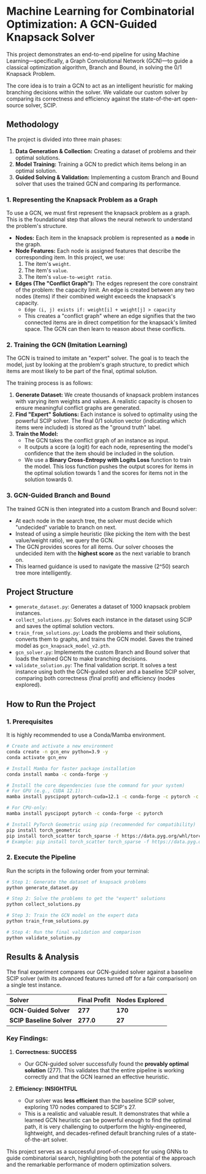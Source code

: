 # Machine Learning for Combinatorial Optimization: A GCN-Guided Knapsack Solver

This project demonstrates an end-to-end pipeline for using Machine Learning—specifically, a Graph Convolutional Network (GCN)—to guide a classical optimization algorithm, Branch and Bound, in solving the 0/1 Knapsack Problem.

The core idea is to train a GCN to act as an intelligent heuristic for making branching decisions within the solver. We validate our custom solver by comparing its correctness and efficiency against the state-of-the-art open-source solver, SCIP.

## Methodology

The project is divided into three main phases:
1.  **Data Generation & Collection:** Creating a dataset of problems and their optimal solutions.
2.  **Model Training:** Training a GCN to predict which items belong in an optimal solution.
3.  **Guided Solving & Validation:** Implementing a custom Branch and Bound solver that uses the trained GCN and comparing its performance.

### 1. Representing the Knapsack Problem as a Graph

To use a GCN, we must first represent the knapsack problem as a graph. This is the foundational step that allows the neural network to understand the problem's structure.

*   **Nodes:** Each item in the knapsack problem is represented as a **node** in the graph.
*   **Node Features:** Each node is assigned features that describe the corresponding item. In this project, we use:
    1.  The item's `weight`.
    2.  The item's `value`.
    3.  The item's `value-to-weight ratio`.
*   **Edges (The "Conflict Graph"):** The edges represent the core constraint of the problem: the capacity limit. An edge is created between any two nodes (items) if their combined weight exceeds the knapsack's capacity.
    *   `Edge (i, j) exists if: weight[i] + weight[j] > capacity`
    *   This creates a "conflict graph" where an edge signifies that the two connected items are in direct competition for the knapsack's limited space. The GCN can then learn to reason about these conflicts.

### 2. Training the GCN (Imitation Learning)

The GCN is trained to imitate an "expert" solver. The goal is to teach the model, just by looking at the problem's graph structure, to predict which items are most likely to be part of the final, optimal solution.

The training process is as follows:
1.  **Generate Dataset:** We create thousands of knapsack problem instances with varying item weights and values. A realistic capacity is chosen to ensure meaningful conflict graphs are generated.
2.  **Find "Expert" Solutions:** Each instance is solved to optimality using the powerful SCIP solver. The final 0/1 solution vector (indicating which items were included) is stored as the "ground truth" label.
3.  **Train the Model:**
    *   The GCN takes the conflict graph of an instance as input.
    *   It outputs a score (a logit) for each node, representing the model's confidence that the item should be included in the solution.
    *   We use a **Binary Cross-Entropy with Logits Loss** function to train the model. This loss function pushes the output scores for items in the optimal solution towards 1 and the scores for items not in the solution towards 0.

### 3. GCN-Guided Branch and Bound

The trained GCN is then integrated into a custom Branch and Bound solver:
*   At each node in the search tree, the solver must decide which "undecided" variable to branch on next.
*   Instead of using a simple heuristic (like picking the item with the best value/weight ratio), we query the GCN.
*   The GCN provides scores for all items. Our solver chooses the undecided item with the **highest score** as the next variable to branch on.
*   This learned guidance is used to navigate the massive (2^50) search tree more intelligently.

## Project Structure

*   `generate_dataset.py`: Generates a dataset of 1000 knapsack problem instances.
*   `collect_solutions.py`: Solves each instance in the dataset using SCIP and saves the optimal solution vectors.
*   `train_from_solutions.py`: Loads the problems and their solutions, converts them to graphs, and trains the GCN model. Saves the trained model as `gcn_knapsack_model_v2.pth`.
*   `gcn_solver.py`: Implements the custom Branch and Bound solver that loads the trained GCN to make branching decisions.
*   `validate_solution.py`: The final validation script. It solves a test instance using both the GCN-guided solver and a baseline SCIP solver, comparing both correctness (final profit) and efficiency (nodes explored).

## How to Run the Project

### 1. Prerequisites

It is highly recommended to use a Conda/Mamba environment.

```bash
# Create and activate a new environment
conda create -n gcn_env python=3.9 -y
conda activate gcn_env

# Install Mamba for faster package installation
conda install mamba -c conda-forge -y

# Install the core dependencies (use the command for your system)
# For GPU (e.g., CUDA 12.1):
mamba install pyscipopt pytorch-cuda=12.1 -c conda-forge -c pytorch -c nvidia

# For CPU-only:
mamba install pyscipopt pytorch -c conda-forge -c pytorch

# Install PyTorch Geometric using pip (recommended for compatibility)
pip install torch_geometric
pip install torch_scatter torch_sparse -f https://data.pyg.org/whl/torch-<YOUR_TORCH_VERSION>+<YOUR_CUDA_VERSION>.html
# Example: pip install torch_scatter torch_sparse -f https://data.pyg.org/whl/torch-2.5.1+cu121.html
```

### 2. Execute the Pipeline

Run the scripts in the following order from your terminal:

```bash
# Step 1: Generate the dataset of knapsack problems
python generate_dataset.py

# Step 2: Solve the problems to get the "expert" solutions
python collect_solutions.py

# Step 3: Train the GCN model on the expert data
python train_from_solutions.py

# Step 4: Run the final validation and comparison
python validate_solution.py
```

## Results & Analysis

The final experiment compares our GCN-guided solver against a baseline SCIP solver (with its advanced features turned off for a fair comparison) on a single test instance.

| Solver | Final Profit | Nodes Explored |
| :--- | :--- | :--- |
| **GCN-Guided Solver** | **277** | **170** |
| **SCIP Baseline Solver** | **277.0** | **27** |

### Key Findings:

1.  **Correctness: SUCCESS**
    *   Our GCN-guided solver successfully found the **provably optimal solution** (277). This validates that the entire pipeline is working correctly and that the GCN learned an effective heuristic.

2.  **Efficiency: INSIGHTFUL**
    *   Our solver was **less efficient** than the baseline SCIP solver, exploring 170 nodes compared to SCIP's 27.
    *   This is a realistic and valuable result. It demonstrates that while a learned GCN heuristic can be powerful enough to find the optimal path, it is very challenging to outperform the highly-engineered, lightweight, and decades-refined default branching rules of a state-of-the-art solver.

This project serves as a successful proof-of-concept for using GNNs to guide combinatorial search, highlighting both the potential of the approach and the remarkable performance of modern optimization solvers.
